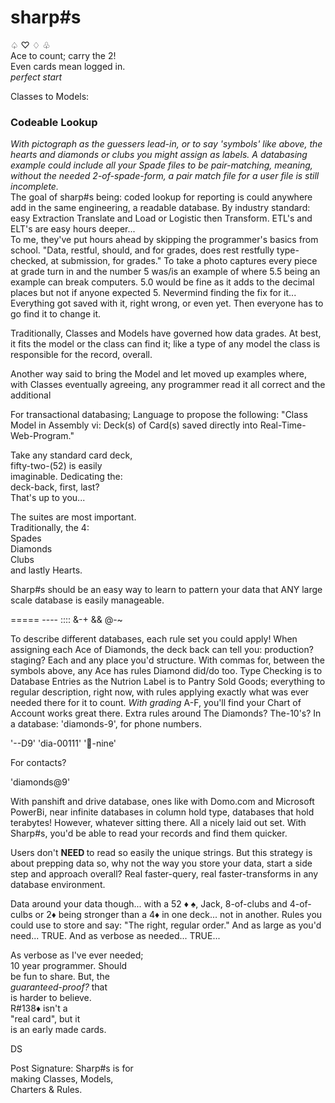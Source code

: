 # sharp#s<br>
 ♤ ♡ ♢ ♧<br>
  Ace to count; carry the 2!<br>
  Even cards mean logged in.<br>
<i> perfect start</i><br>

Classes to Models:

<p>
  <h3>Codeable Lookup</h3> 
  <i>With pictograph as the guessers lead-in, or to say 'symbols' like above, the hearts and diamonds or clubs you might assign as labels. A databasing example could include all your Spade files to be pair-matching, meaning, without the needed 2-of-spade-form, a pair match file for a user file is still incomplete.
</i><br>
The goal of sharp#s being: coded lookup for reporting is could anywhere add in the same engineering, a readable database. By industry standard: easy Extraction Translate and Load or Logistic then Transform. ETL's and ELT's are easy hours deeper...
<br>To me, they've put hours ahead by skipping the programmer's basics from school.
"Data, restful, should, and for grades, does rest restfully type-checked, at submission, for grades." To take a photo captures every piece at grade turn in and the number 5 was/is an example of where 5.5 being an example can break computers. 5.0 would be fine as it adds to the decimal places but not if anyone expected 5. Nevermind finding the fix for it...
Everything got saved with it, right
 wrong,
 or even yet. Then everyone has to go find it to change it.

</p>

Traditionally, Classes and Models have governed how data grades. At best, it fits the model or the class can find it; like a type of any model the class is responsible for the record, overall.

Another way said to bring the Model and let moved up examples
where, with Classes eventually agreeing, any programmer read it all correct and the additional 
<p>
  For transactional databasing; Language to propose the following: "Class Model in Assembly vi: Deck(s) of Card(s) saved directly into Real-Time-Web-Program."
</p>

<p>
  Take any standard card deck,<br>
fifty-two-(52) is easily<br>
imaginable. Dedicating the:<br>
deck-back, first, last?<br>
That's up to you...
</p>

The suites are most important.<br>
Traditionally, the 4:<br>
Spades<br>
Diamonds<br>
Clubs<br>
and lastly Hearts.<br>

Sharp#s should be an easy way to learn to pattern your data that
ANY large scale database is
easily manageable.

===== ---- :::: &-+ && @-~

To describe different databases, 
each rule set you could apply! 
When assigning each Ace of Diamonds,
the deck back can tell you:
production?
staging?
Each and any place you'd structure.
With commas for, between the symbols above, any Ace has rules
Diamond did/do too.
Type Checking is to Database Entries as the Nutrion Label is to Pantry Sold Goods; everything to regular description, right now, with rules applying exactly what was
ever needed there for it to count.
<i>With grading</i> A-F, you'll
find your Chart of Account works great there. Extra rules around
The Diamonds? The-10's?
In a database: 'diamonds-9',
for phone numbers.

'--D9'    'dia-00111'  '💎-nine'

For contacts?

'diamonds@9'

With panshift and drive database,
ones like with Domo.com and
Microsoft PowerBi, near
infinite databases in
column hold type,
databases that hold terabytes!
However, whatever sitting there.
All a nicely laid out set. With Sharp#s, you'd be able to read your records and find them quicker. 

Users don't <b> NEED </b> to read
so easily the unique strings.
But this strategy is about
prepping data so, why not
the way you store your
data, start a side
step and approach
overall? Real faster-query,
real faster-transforms in
any database environment.

Data around your data though... with a 52 ♦️ ♠️, Jack, 8-of-clubs and 4-of-culbs or 2♦️ being stronger than a 4♦️ in one deck...
not in another. Rules you
could use to store and say:
"The right, regular order."
And as large as you'd need... TRUE.
And as verbose as needed... TRUE...

As verbose as I've ever needed;<br>
10 year programmer. Should<br>
be fun to share. But, the<br>
<i>guaranteed-proof?</i> that<br>
is harder to believe.<br>
R#138♦️ isn't a <br>
"real card", but it<br>
is an early made cards. <br>


DS

Post Signature: Sharp#s is for<br>
making Classes, Models, <br>
Charters & Rules.<br>
